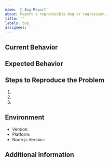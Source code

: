 ```yaml
---
name: '🐛 Bug Report'
about: Report a reproducible bug or regression.
title: ''
labels: bug
assignees: ''
---
```


## Current Behavior

<!-- Describe how the issue manifests. -->

## Expected Behavior

<!-- Describe what the desired behavior would be. -->

## Steps to Reproduce the Problem

1.
2.
3.

## Environment

- Version: <!-- Version set in package.json -->
- Platform: <!-- Win/Mac/Linux -->
- Node.js Version: <!-- Output of running `node -v` -->

## Additional Information

<!-- Any additional information, configuration or data that might be necessary to reproduce the issue. -->
